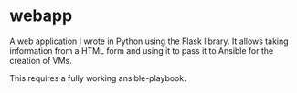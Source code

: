 # webapp
A web application I wrote in Python using the Flask library. It allows taking information from a HTML form and using it to pass it to Ansible for the creation of VMs.

This requires a fully working ansible-playbook.
